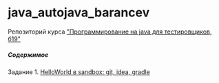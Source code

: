 # java_autojava_barancev
Репозиторий курса ["Программирование на java для тестировщиков, б19"](https://software-testing.ru/lms/)

##### Содержимое

Задание 1. [HelloWorld в sandbox: git, idea, gradle](https://github.com/Pammer/java_autojava_barancev/tree/master/sandbox)
